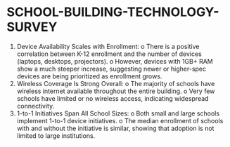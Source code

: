 # SCHOOL-BUILDING-TECHNOLOGY-SURVEY
1. Device Availability Scales with Enrollment:
o There is a positive correlation between K-12 enrollment and the number of devices
(laptops, desktops, projectors).
o However, devices with 1GB+ RAM show a much steeper increase, suggesting newer or
higher-spec devices are being prioritized as enrollment grows.
2. Wireless Coverage Is Strong Overall:
o The majority of schools have wireless internet available throughout the entire building.
o Very few schools have limited or no wireless access, indicating widespread connectivity.
3. 1-to-1 Initiatives Span All School Sizes:
o Both small and large schools implement 1-to-1 device initiatives.
o The median enrollment of schools with and without the initiative is similar, showing that
adoption is not limited to large institutions.
  
